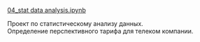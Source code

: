 [4]: https://github.com/ponandrew100/y_praktikum/blob/master/04_stat%20data%20analysis/04_stat%20data%20analysis.ipynb  

[04_stat data analysis.ipynb][4]  

Проект по статистическому анализу данных.  
Определение перспективного тарифа для телеком компании.
